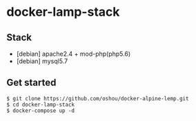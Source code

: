 # docker-lamp-stack

## Stack
- [debian] apache2.4 + mod-php(php5.6)
- [debian] mysql5.7

## Get started

```
$ git clone https://github.com/oshou/docker-alpine-lemp.git
$ cd docker-lamp-stack
$ docker-compose up -d
```
